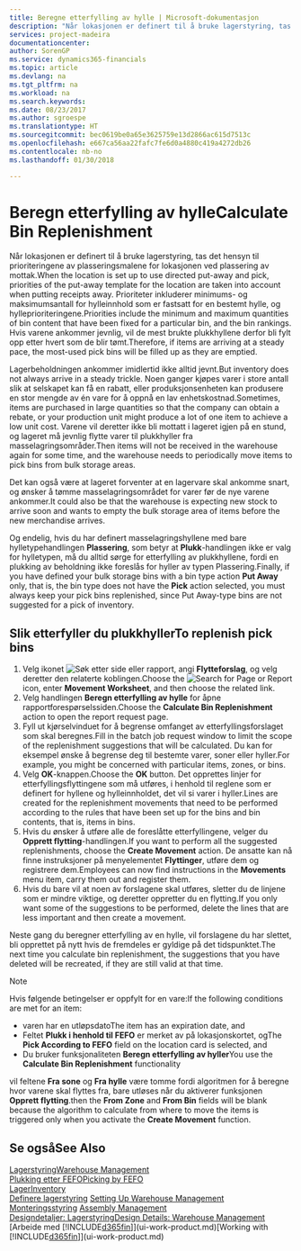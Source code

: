 ```yaml
---
title: Beregne etterfylling av hylle | Microsoft-dokumentasjon
description: "Når lokasjonen er definert til å bruke lagerstyring, tas det hensyn til prioriteringene av plasseringsmalene for lokasjonen ved plassering av mottak."
services: project-madeira
documentationcenter: 
author: SorenGP
ms.service: dynamics365-financials
ms.topic: article
ms.devlang: na
ms.tgt_pltfrm: na
ms.workload: na
ms.search.keywords: 
ms.date: 08/23/2017
ms.author: sgroespe
ms.translationtype: HT
ms.sourcegitcommit: bec0619be0a65e3625759e13d2866ac615d7513c
ms.openlocfilehash: e667ca56aa22fafc7fe6d0a4880c419a4272db26
ms.contentlocale: nb-no
ms.lasthandoff: 01/30/2018

---
```

# <a name="calculate-bin-replenishment"></a><span data-ttu-id="fa718-103">Beregn etterfylling av hylle</span><span class="sxs-lookup"><span data-stu-id="fa718-103">Calculate Bin Replenishment</span></span>
<span data-ttu-id="fa718-104">Når lokasjonen er definert til å bruke lagerstyring, tas det hensyn til prioriteringene av plasseringsmalene for lokasjonen ved plassering av mottak.</span><span class="sxs-lookup"><span data-stu-id="fa718-104">When the location is set up to use directed put-away and pick, priorities of the put-away template for the location are taken into account when putting receipts away.</span></span> <span data-ttu-id="fa718-105">Prioriteter inkluderer minimums- og maksimumsantall for hylleinnhold som er fastsatt for en bestemt hylle, og hylleprioriteringene.</span><span class="sxs-lookup"><span data-stu-id="fa718-105">Priorities include the minimum and maximum quantities of bin content that have been fixed for a particular bin, and the bin rankings.</span></span> <span data-ttu-id="fa718-106">Hvis varene ankommer jevnlig, vil de mest brukte plukkhyllene derfor bli fylt opp etter hvert som de blir tømt.</span><span class="sxs-lookup"><span data-stu-id="fa718-106">Therefore, if items are arriving at a steady pace, the most-used pick bins will be filled up as they are emptied.</span></span>  

<span data-ttu-id="fa718-107">Lagerbeholdningen ankommer imidlertid ikke alltid jevnt.</span><span class="sxs-lookup"><span data-stu-id="fa718-107">But inventory does not always arrive in a steady trickle.</span></span> <span data-ttu-id="fa718-108">Noen ganger kjøpes varer i store antall slik at selskapet kan få en rabatt, eller produksjonsenheten kan produsere en stor mengde av én vare for å oppnå en lav enhetskostnad.</span><span class="sxs-lookup"><span data-stu-id="fa718-108">Sometimes, items are purchased in large quantities so that the company can obtain a rebate, or your production unit might produce a lot of one item to achieve a low unit cost.</span></span> <span data-ttu-id="fa718-109">Varene vil deretter ikke bli mottatt i lageret igjen på en stund, og lageret må jevnlig flytte varer til plukkhyller fra masselagringsområder.</span><span class="sxs-lookup"><span data-stu-id="fa718-109">Then items will not be received in the warehouse again for some time, and the warehouse needs to periodically move items to pick bins from bulk storage areas.</span></span>  

<span data-ttu-id="fa718-110">Det kan også være at lageret forventer at en lagervare skal ankomme snart, og ønsker å tømme masselagringsområdet for varer før de nye varene ankommer.</span><span class="sxs-lookup"><span data-stu-id="fa718-110">It could also be that the warehouse is expecting new stock to arrive soon and wants to empty the bulk storage area of items before the new merchandise arrives.</span></span>  

<span data-ttu-id="fa718-111">Og endelig, hvis du har definert masselagringshyllene med bare hylletypehandlingen **Plassering**, som betyr at **Plukk**-handlingen ikke er valg for hylletypen, må du alltid sørge for etterfylling av plukkhyllene, fordi en plukking av beholdning ikke foreslås for hyller av typen Plassering.</span><span class="sxs-lookup"><span data-stu-id="fa718-111">Finally, if you have defined your bulk storage bins with a bin type action **Put Away** only, that is, the bin type does not have the **Pick** action selected, you must always keep your pick bins replenished, since Put Away-type bins are not suggested for a pick of inventory.</span></span>  

## <a name="to-replenish-pick-bins"></a><span data-ttu-id="fa718-112">Slik etterfyller du plukkhyller</span><span class="sxs-lookup"><span data-stu-id="fa718-112">To replenish pick bins</span></span>  
1.  <span data-ttu-id="fa718-113">Velg ikonet ![Søk etter side eller rapport](media/ui-search/search_small.png "Søk etter side eller rapport"), angi **Flytteforslag**, og velg deretter den relaterte koblingen.</span><span class="sxs-lookup"><span data-stu-id="fa718-113">Choose the ![Search for Page or Report](media/ui-search/search_small.png "Search for Page or Report icon") icon, enter **Movement Worksheet**, and then choose the related link.</span></span>  
2.  <span data-ttu-id="fa718-114">Velg handlingen **Beregn etterfylling av hylle** for åpne rapportforespørselssiden.</span><span class="sxs-lookup"><span data-stu-id="fa718-114">Choose the **Calculate Bin Replenishment** action to open the report request page.</span></span>  
3.  <span data-ttu-id="fa718-115">Fyll ut kjørselvinduet for å begrense omfanget av etterfyllingsforslaget som skal beregnes.</span><span class="sxs-lookup"><span data-stu-id="fa718-115">Fill in the batch job request window to limit the scope of the replenishment suggestions that will be calculated.</span></span> <span data-ttu-id="fa718-116">Du kan for eksempel ønske å begrense deg til bestemte varer, soner eller hyller.</span><span class="sxs-lookup"><span data-stu-id="fa718-116">For example, you might be concerned with particular items, zones, or bins.</span></span>  
4.  <span data-ttu-id="fa718-117">Velg **OK**-knappen.</span><span class="sxs-lookup"><span data-stu-id="fa718-117">Choose the **OK** button.</span></span> <span data-ttu-id="fa718-118">Det opprettes linjer for etterfyllingsflyttingene som må utføres, i henhold til reglene som er definert for hyllene og hylleinnholdet, det vil si varer i hyller.</span><span class="sxs-lookup"><span data-stu-id="fa718-118">Lines are created for the replenishment movements that need to be performed according to the rules that have been set up for the bins and bin contents, that is, items in bins.</span></span>  
5.  <span data-ttu-id="fa718-119">Hvis du ønsker å utføre alle de foreslåtte etterfyllingene, velger du **Opprett flytting**-handlingen.</span><span class="sxs-lookup"><span data-stu-id="fa718-119">If you want to perform all the suggested replenishments, choose the **Create Movement** action.</span></span> <span data-ttu-id="fa718-120">De ansatte kan nå finne instruksjoner på menyelementet **Flyttinger**, utføre dem og registrere dem.</span><span class="sxs-lookup"><span data-stu-id="fa718-120">Employees can now find instructions in the **Movements** menu item, carry them out and register them.</span></span>  
6.  <span data-ttu-id="fa718-121">Hvis du bare vil at noen av forslagene skal utføres, sletter du de linjene som er mindre viktige, og deretter oppretter du en flytting.</span><span class="sxs-lookup"><span data-stu-id="fa718-121">If you only want some of the suggestions to be performed, delete the lines that are less important and then create a movement.</span></span>  

<span data-ttu-id="fa718-122">Neste gang du beregner etterfylling av en hylle, vil forslagene du har slettet, bli opprettet på nytt hvis de fremdeles er gyldige på det tidspunktet.</span><span class="sxs-lookup"><span data-stu-id="fa718-122">The next time you calculate bin replenishment, the suggestions that you have deleted will be recreated, if they are still valid at that time.</span></span>  

> [!NOTE]  
>  <span data-ttu-id="fa718-123">Hvis følgende betingelser er oppfylt for en vare:</span><span class="sxs-lookup"><span data-stu-id="fa718-123">If the following conditions are met for an item:</span></span>  
>   
>  -   <span data-ttu-id="fa718-124">varen har en utløpsdato</span><span class="sxs-lookup"><span data-stu-id="fa718-124">The item has an expiration date, and</span></span>  
> -   <span data-ttu-id="fa718-125">Feltet **Plukk i henhold til FEFO** er merket av på lokasjonskortet, og</span><span class="sxs-lookup"><span data-stu-id="fa718-125">The **Pick According to FEFO** field on the location card is selected, and</span></span>  
> -   <span data-ttu-id="fa718-126">Du bruker funksjonaliteten **Beregn etterfylling av hyller**</span><span class="sxs-lookup"><span data-stu-id="fa718-126">You use the **Calculate Bin Replenishment** functionality</span></span>  
>   
>  <span data-ttu-id="fa718-127">vil feltene **Fra sone** og **Fra hylle** være tomme fordi algoritmen for å beregne hvor varene skal flyttes fra, bare utløses når du aktiverer funksjonen **Opprett flytting**.</span><span class="sxs-lookup"><span data-stu-id="fa718-127">then the **From Zone** and **From Bin** fields will be blank because the algorithm to calculate from where to move the items is triggered only when you activate the **Create Movement** function.</span></span>  

## <a name="see-also"></a><span data-ttu-id="fa718-128">Se også</span><span class="sxs-lookup"><span data-stu-id="fa718-128">See Also</span></span>  
[<span data-ttu-id="fa718-129">Lagerstyring</span><span class="sxs-lookup"><span data-stu-id="fa718-129">Warehouse Management</span></span>](warehouse-manage-warehouse.md)  
[<span data-ttu-id="fa718-130">Plukking etter FEFO</span><span class="sxs-lookup"><span data-stu-id="fa718-130">Picking by FEFO</span></span>](warehouse-picking-by-fefo.md)  
[<span data-ttu-id="fa718-131">Lager</span><span class="sxs-lookup"><span data-stu-id="fa718-131">Inventory</span></span>](inventory-manage-inventory.md)  
<span data-ttu-id="fa718-132">[Definere lagerstyring](warehouse-setup-warehouse.md)   </span><span class="sxs-lookup"><span data-stu-id="fa718-132">[Setting Up Warehouse Management](warehouse-setup-warehouse.md)   </span></span>  
<span data-ttu-id="fa718-133">[Monteringsstyring](assembly-assemble-items.md)  </span><span class="sxs-lookup"><span data-stu-id="fa718-133">[Assembly Management](assembly-assemble-items.md)  </span></span>  
[<span data-ttu-id="fa718-134">Designdetaljer: Lagerstyring</span><span class="sxs-lookup"><span data-stu-id="fa718-134">Design Details: Warehouse Management</span></span>](design-details-warehouse-management.md)  
<span data-ttu-id="fa718-135">[Arbeide med [!INCLUDE[d365fin](includes/d365fin_md.md)]](ui-work-product.md)</span><span class="sxs-lookup"><span data-stu-id="fa718-135">[Working with [!INCLUDE[d365fin](includes/d365fin_md.md)]](ui-work-product.md)</span></span>


